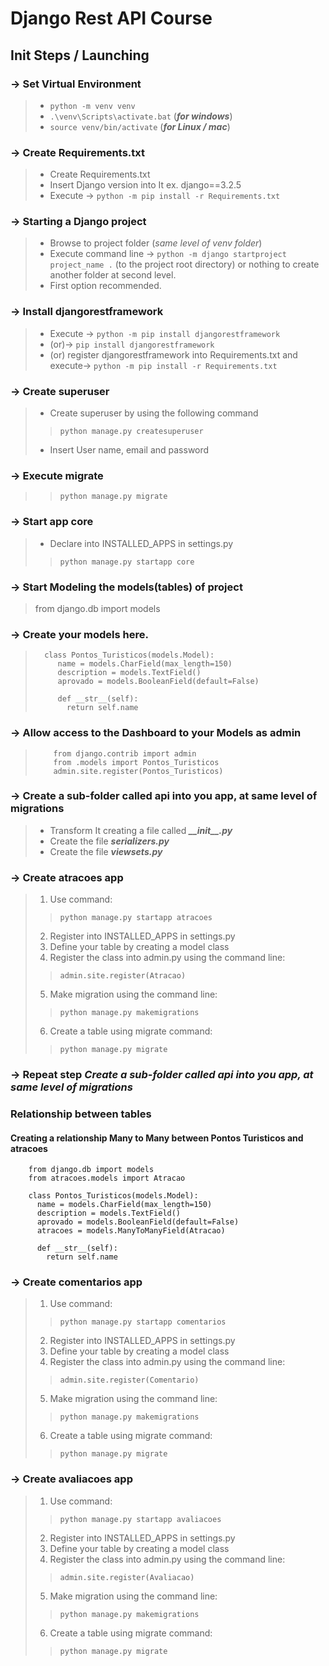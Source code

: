 # Django Rest API Course
## Init Steps  / Launching
### -> Set Virtual Environment
> - `python -m venv venv`
> - `.\venv\Scripts\activate.bat` (***for windows***)
> - `source venv/bin/activate` (***for Linux / mac***)
### -> Create Requirements.txt
> - Create Requirements.txt
> - Insert Django version into It ex. django==3.2.5
> - Execute ->  `python -m pip install -r Requirements.txt`

### -> Starting a Django project 
> - Browse to project folder (*same level of venv folder*)
> - Execute command line ->  `python -m django startproject project_name .` (to the project root directory) or nothing to create another folder at second level. 
>- First option recommended.
### -> Install djangorestframework
> - Execute ->  `python -m pip install djangorestframework`
> - (or)->  `pip install djangorestframework`
> - (or) register djangorestframework into Requirements.txt and execute->  `python -m pip install -r Requirements.txt`
### -> Create superuser
> - Create superuser by using the following command
>> `python manage.py createsuperuser`
> - Insert User name, email and password
### -> Execute migrate
>>`python manage.py migrate`
### -> Start app core
> - Declare into INSTALLED_APPS in settings.py
>> `python manage.py startapp core`
### -> Start Modeling the models(tables) of project
>from django.db import models

### -> Create your models here.
>       class Pontos_Turisticos(models.Model):
>          name = models.CharField(max_length=150)
>          description = models.TextField()
>          aprovado = models.BooleanField(default=False)
>
>          def __str__(self):
>            return self.name

### -> Allow access to the Dashboard to your Models as admin
>         from django.contrib import admin
>         from .models import Pontos_Turisticos
>         admin.site.register(Pontos_Turisticos)

### -> Create a sub-folder called api into you app, at same level of migrations
> - Transform It creating a file called ***\_\_init\_\_.py***
> - Create the file ***serializers.py***
> - Create the file ***viewsets.py***

### -> Create atracoes app
> 1. Use command:
>> `python manage.py startapp atracoes`
> 2. Register into INSTALLED_APPS in settings.py 
> 3. Define your table by creating a model class
> 4. Register the class into admin.py using the command line:
>> `admin.site.register(Atracao)`
> 5. Make migration using the command line:
>> `python manage.py makemigrations`
> 6. Create a table using migrate command:
>> `python manage.py migrate`

### -> Repeat step *Create a sub-folder called api into you app, at same level of migrations*

### Relationship between tables
#### Creating a relationship Many to Many between Pontos Turisticos and atracoes
        from django.db import models
        from atracoes.models import Atracao

        class Pontos_Turisticos(models.Model):
          name = models.CharField(max_length=150)
          description = models.TextField()
          aprovado = models.BooleanField(default=False)
          atracoes = models.ManyToManyField(Atracao)

          def __str__(self):
            return self.name

### -> Create comentarios app
> 1. Use command:
>> `python manage.py startapp comentarios`
> 2. Register into INSTALLED_APPS in settings.py 
> 3. Define your table by creating a model class
> 4. Register the class into admin.py using the command line:
>> `admin.site.register(Comentario)`
> 5. Make migration using the command line:
>> `python manage.py makemigrations`
> 6. Create a table using migrate command:
>> `python manage.py migrate`

### -> Create avaliacoes app
> 1. Use command:
>> `python manage.py startapp avaliacoes`
> 2. Register into INSTALLED_APPS in settings.py 
> 3. Define your table by creating a model class
> 4. Register the class into admin.py using the command line:
>> `admin.site.register(Avaliacao)`
> 5. Make migration using the command line:
>> `python manage.py makemigrations`
> 6. Create a table using migrate command:
>> `python manage.py migrate`

